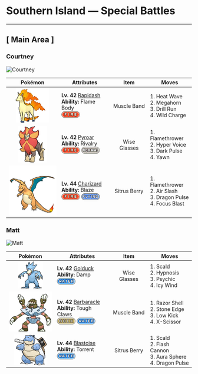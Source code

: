 # Southern Island — Special Battles

---

## [ Main Area ]

### Courtney

![Courtney](../assets/important_trainers/courtney.png "Courtney")

| Pokémon | Attributes | Item | Moves |
|:-------:|------------|:----:|-------|
| ![Rapidash](../../assets/sprites/rapidash/front.gif "Rapidash: Rapidash usually can be seen casually cantering in the fields and plains. However, when this Pokémon turns serious, its fiery manes flare and blaze as it gallops its way up to 150 mph.") | **Lv. 42** [Rapidash](../../pokemon/rapidash.md)<br>**Ability:** Flame Body<br>![fire](../../assets/types/fire.png) | Muscle Band | 1. Heat Wave<br>2. Megahorn<br>3. Drill Run<br>4. Wild Charge |
| ![Pyroar](../../assets/sprites/pyroar/front.gif "Pyroar: With fiery breath of more than 10,000 degrees Fahrenheit, they viciously threaten any challenger. The females protect the pride’s cubs.") | **Lv. 42** [Pyroar](../../pokemon/pyroar.md)<br>**Ability:** Rivalry<br>![fire](../../assets/types/fire.png) ![normal](../../assets/types/normal.png) | Wise Glasses | 1. Flamethrower<br>2. Hyper Voice<br>3. Dark Pulse<br>4. Yawn |
| ![Charizard](../../assets/sprites/charizard/front.gif "Charizard: Charizard flies around the sky in search of powerful opponents. It breathes fire of such great heat that it melts anything. However, it never turns its fiery breath on any opponent weaker than itself.") | **Lv. 44** [Charizard](../../pokemon/charizard.md)<br>**Ability:** Blaze<br>![fire](../../assets/types/fire.png) ![flying](../../assets/types/flying.png) | Sitrus Berry | 1. Flamethrower<br>2. Air Slash<br>3. Dragon Pulse<br>4. Focus Blast |
### Matt

![Matt](../assets/important_trainers/matt.png "Matt")

| Pokémon | Attributes | Item | Moves |
|:-------:|------------|:----:|-------|
| ![Golduck](../../assets/sprites/golduck/front.gif "Golduck: Golduck is the fastest swimmer among all Pokémon. It swims effortlessly, even in a rough, stormy sea. It sometimes rescues people from wrecked ships floundering in high seas.") | **Lv. 42** [Golduck](../../pokemon/golduck.md)<br>**Ability:** Damp<br>![water](../../assets/types/water.png) | Wise Glasses | 1. Scald<br>2. Hypnosis<br>3. Psychic<br>4. Icy Wind |
| ![Barbaracle](../../assets/sprites/barbaracle/front.gif "Barbaracle: Barbaracle’s legs and hands have minds of their own, and they will move independently. But they usually follow the head’s orders.") | **Lv. 42** [Barbaracle](../../pokemon/barbaracle.md)<br>**Ability:** Tough Claws<br>![rock](../../assets/types/rock.png) ![water](../../assets/types/water.png) | Muscle Band | 1. Razor Shell<br>2. Stone Edge<br>3. Low Kick<br>4. X-Scissor |
| ![Blastoise](../../assets/sprites/blastoise/front.gif "Blastoise: Blastoise has water spouts that protrude from its shell. The water spouts are very accurate. They can shoot bullets of water with enough accuracy to strike empty cans from a distance of over 160 feet.") | **Lv. 44** [Blastoise](../../pokemon/blastoise.md)<br>**Ability:** Torrent<br>![water](../../assets/types/water.png) | Sitrus Berry | 1. Scald<br>2. Flash Cannon<br>3. Aura Sphere<br>4. Dragon Pulse |

